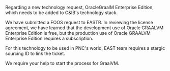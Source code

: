 Regarding a new technology request, OracleGraalM Enterprise Edition, which needs to be added to C&IB's technology stack.

We have submitted a FOOS request to EASTR. In reviewing the license agreement, we have learned that the development use of Oracle GRAALVM Enterprise Edition is free, but the production use of Oracle GRAALVM Enterprise Edition requires a subscription.

For this technology to be used in PNC's world, EAST team requires a stargic sourcing ID to link the ticket.

We require your help to start the process for GraalVM.

